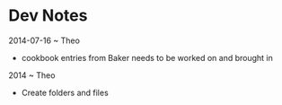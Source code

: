 Dev Notes
===

2014-07-16 ~ Theo

* cookbook entries from Baker needs to be worked on and brought in


2014 ~ Theo

* Create folders and files
